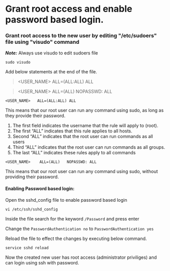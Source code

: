 # Grant root access and enable password based login.

### Grant root access to the new user by editing "/etc/sudoers" file using "visudo" command
***Note:*** Always use visudo to edit sudoers file
```
sudo visudo	
```

Add below statements at the end of the file.

> <USER_NAME>   ALL=(ALL:ALL) ALL

> <USER_NAME>	ALL=(ALL)	NOPASSWD: ALL

	
`<USER_NAME>   ALL=(ALL:ALL) ALL`

This means that our root user can run any command using sudo, as long as they provide their password.
1. The first field indicates the username that the rule will apply to (root).
2. The first “ALL” indicates that this rule applies to all hosts.
3. Second “ALL” indicates that the root user can run commands as all users
4. Third “ALL” indicates that the root user can run commands as all groups.
5. The last “ALL” indicates these rules apply to all commands

`<USER_NAME>	ALL=(ALL)	NOPASSWD: ALL`

This means that our root user can run any command using sudo, without providing their password.

#### Enabling Password based login:
Open the sshd_config file to enable password based login
```
vi /etc/ssh/sshd_config
```	

Inside the file search for the keyword `/Password` and press enter

Change the `PasswordAuthentication no` to `PasswordAuthentication yes`

Reload the file to effect the changes by executing below command.
```
service sshd reload
```
Now the created new user has root access (administrator priviliges) and can login using ssh with password.